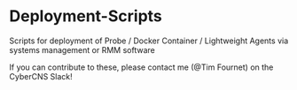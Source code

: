 # Deployment-Scripts

Scripts for deployment of Probe / Docker Container / Lightweight Agents via systems management or RMM software

If you can contribute to these, please contact me (@Tim Fournet) on the CyberCNS Slack!
